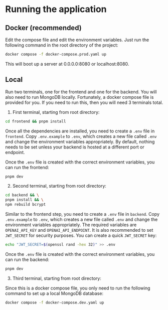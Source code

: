# Running the application

## Docker (recommended)

Edit the compose file and edit the environment variables. Just run the following command in the root directory of the project:

```sh
docker compose -f docker-compose.prod.yaml up
```

This will boot up a server at 0.0.0.0:8080 or localhost:8080.

## Local

Run two terminals, one for the frontend and one for the backend. You will also need to run MongoDB locally. Fortunately, a docker compose file is provided for you. If you need to run this, then you will need 3 terminals total.

1. First terminal, starting from root directory:

```sh
cd frontend && pnpm install
```

Once all the dependencies are installed, you need to create a `.env` file in `frontend`. Copy `.env.example` to `.env`, which creates a new file called `.env` and change the environment variables appropriately. By default, nothing needs to be set unless your backend is hosted at a different port or endpoint.

Once the `.env` file is created with the correct environment variables, you can run the frontend:

```sh
pnpm dev
```

2. Second terminal, starting from root directory:

```sh
cd backend && \
pnpm install && \
npm rebuild bcrypt
```

Similar to the frontend step, you need to create a `.env` file in `backend`. Copy `.env.example` to `.env`, which creates a new file called `.env` and change the environment variables appropriately. The required variables are `OPENAI_API_KEY` and `OPENAI_API_ENDPOINT`. It is also recommended to set `JWT_SECRET` for security purposes. You can create a quick `JWT_SECRET` key:

```sh
echo "JWT_SECRET=$(openssl rand -hex 32)" >> .env
```

Once the `.env` file is created with the correct environment variables, you can run the backend:

```sh
pnpm dev
```

3. Third terminal, starting from root directory:

Since this is a docker compose file, you only need to run the following command to set up a local MongoDB database:

```sh
docker compose -f docker-compose.dev.yaml up
```
